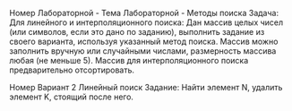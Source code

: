 Номер Лабораторной - 
Тема Лабораторной - Методы поиска
Задача:
Для линейного и интерполяционного поиска: Дан массив целых чисел (или символов, если это дано по заданию), выполнить задание из своего варианта, используя указанный метод поиска. Массив можно заполнить вручную или случайными числами, размерность массива любая (не меньше 5). Массив для интерполяционного поиска предварительно отсортировать.

Номер Вариант 2 Линейный поиск
Задание: Найти элемент N, удалить элемент K, стоящий после него.